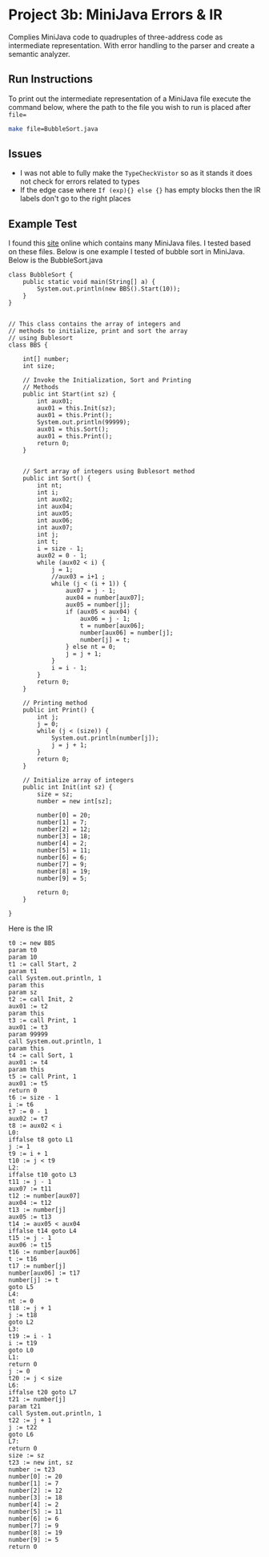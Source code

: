 # Project 3b: MiniJava Errors & IR 
Complies MiniJava code to quadruples of three-address code as intermediate
representation. With error handling to the parser and create a semantic analyzer.
## Run Instructions

To print out the intermediate representation of a MiniJava file execute the command below, where the path to the file you wish to run is placed after `file=`
```bash
make file=BubbleSort.java
```

## Issues
- I was not able to fully make the `TypeCheckVistor` so as it stands it does not check for errors related to types
- If the edge case where `If (exp){} else {}` has empty blocks then the IR labels don't go to the right places



## Example Test
I found this [site](http://minijava.azurewebsites.net/) online which contains many MiniJava files. I tested based on these files. Below is one example I tested of bubble sort in MiniJava. Below is the BubbleSort.java
```
class BubbleSort {
    public static void main(String[] a) {
        System.out.println(new BBS().Start(10));
    }
}


// This class contains the array of integers and
// methods to initialize, print and sort the array
// using Bublesort
class BBS {

    int[] number;
    int size;

    // Invoke the Initialization, Sort and Printing
    // Methods
    public int Start(int sz) {
        int aux01;
        aux01 = this.Init(sz);
        aux01 = this.Print();
        System.out.println(99999);
        aux01 = this.Sort();
        aux01 = this.Print();
        return 0;
    }


    // Sort array of integers using Bublesort method
    public int Sort() {
        int nt;
        int i;
        int aux02;
        int aux04;
        int aux05;
        int aux06;
        int aux07;
        int j;
        int t;
        i = size - 1;
        aux02 = 0 - 1;
        while (aux02 < i) {
            j = 1;
            //aux03 = i+1 ;
            while (j < (i + 1)) {
                aux07 = j - 1;
                aux04 = number[aux07];
                aux05 = number[j];
                if (aux05 < aux04) {
                    aux06 = j - 1;
                    t = number[aux06];
                    number[aux06] = number[j];
                    number[j] = t;
                } else nt = 0;
                j = j + 1;
            }
            i = i - 1;
        }
        return 0;
    }

    // Printing method
    public int Print() {
        int j;
        j = 0;
        while (j < (size)) {
            System.out.println(number[j]);
            j = j + 1;
        }
        return 0;
    }

    // Initialize array of integers
    public int Init(int sz) {
        size = sz;
        number = new int[sz];

        number[0] = 20;
        number[1] = 7;
        number[2] = 12;
        number[3] = 18;
        number[4] = 2;
        number[5] = 11;
        number[6] = 6;
        number[7] = 9;
        number[8] = 19;
        number[9] = 5;

        return 0;
    }

}
```
Here is the IR
```
t0 := new BBS
param t0
param 10
t1 := call Start, 2
param t1
call System.out.println, 1
param this
param sz
t2 := call Init, 2
aux01 := t2
param this
t3 := call Print, 1
aux01 := t3
param 99999
call System.out.println, 1
param this
t4 := call Sort, 1
aux01 := t4
param this
t5 := call Print, 1
aux01 := t5
return 0
t6 := size - 1
i := t6
t7 := 0 - 1
aux02 := t7
t8 := aux02 < i
L0:
iffalse t8 goto L1
j := 1
t9 := i + 1
t10 := j < t9
L2:
iffalse t10 goto L3
t11 := j - 1
aux07 := t11
t12 := number[aux07]
aux04 := t12
t13 := number[j]
aux05 := t13
t14 := aux05 < aux04
iffalse t14 goto L4
t15 := j - 1
aux06 := t15
t16 := number[aux06]
t := t16
t17 := number[j]
number[aux06] := t17
number[j] := t
goto L5
L4:
nt := 0
t18 := j + 1
j := t18
goto L2
L3:
t19 := i - 1
i := t19
goto L0
L1:
return 0
j := 0
t20 := j < size
L6:
iffalse t20 goto L7
t21 := number[j]
param t21
call System.out.println, 1
t22 := j + 1
j := t22
goto L6
L7:
return 0
size := sz
t23 := new int, sz
number := t23
number[0] := 20
number[1] := 7
number[2] := 12
number[3] := 18
number[4] := 2
number[5] := 11
number[6] := 6
number[7] := 9
number[8] := 19
number[9] := 5
return 0
```